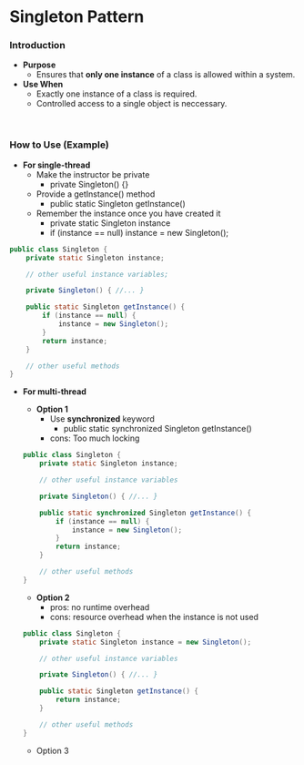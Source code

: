# Singleton Pattern

### Introduction
- **Purpose**
  - Ensures that **only one instance** of a class is allowed within a system.
- **Use When**
  - Exactly one instance of a class is required.
  - Controlled access to a single object is neccessary.

<br>

### How to Use (Example)
- **For single-thread**
  - Make the instructor be private
    - private Singleton() {}
  - Provide a getInstance() method
    - public static Singleton getInstance()
  - Remember the instance once you have created it
    - private static Singleton instance
    - if (instance == null) instance = new Singleton();
```java
public class Singleton {
    private static Singleton instance;

    // other useful instance variables;

    private Singleton() { //... }

    public static Singleton getInstance() {
        if (instance == null) {
            instance = new Singleton();
        }
        return instance;
    }

    // other useful methods
}
```

- **For multi-thread**
  - **Option 1**
    - Use **synchronized** keyword
      - public static synchronized Singleton getInstance()
    - cons: Too much locking
  ```java
  public class Singleton {
      private static Singleton instance;

      // other useful instance variables

      private Singleton() { //... }

      public static synchronized Singleton getInstance() {
          if (instance == null) {
              instance = new Singleton();
          }
          return instance;
      }

      // other useful methods
  }
  ```
  
  - **Option 2**
    - pros: no runtime overhead
    - cons: resource overhead when the instance is not used
  ```java
  public class Singleton {
      private static Singleton instance = new Singleton();

      // other useful instance variables

      private Singleton() { //... }

      public static Singleton getInstance() {
          return instance;
      }

      // other useful methods
  }
  ```
  
  - Option 3

